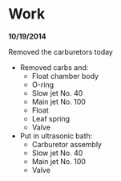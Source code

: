 # Work

**10/19/2014**

Removed the carburetors today

- Removed carbs and:
	- Float chamber body
	- O-ring
	- Slow jet No. 40
	- Main jet No. 100
	- Float
	- Leaf spring
	- Valve
- Put in ultrasonic bath:
	- Carburetor assembly
	- Slow jet No. 40
	- Main jet No. 100
	- Valve
